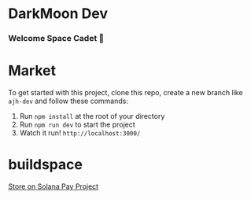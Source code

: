 # DarkMoon Dev
### **Welcome Space Cadet 👋**

# Market
To get started with this project, clone this repo, create a new branch like `ajh-dev` and follow these commands:

1. Run `npm install` at the root of your directory
2. Run `npm run dev` to start the project
3. Watch it run! `http://localhost:3000/`

# buildspace 
[Store on Solana Pay Project](https://buildspace.so/p/build-solana-pay-store/)